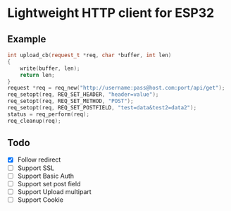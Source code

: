 # Lightweight HTTP client for ESP32 
## Example 
```cpp
int upload_cb(request_t *req, char *buffer, int len)
{
    write(buffer, len);
    return len;
}
request *req = req_new("http://username:pass@host.com:port/api/get");
req_setopt(req, REQ_SET_HEADER, "header=value");
req_setopt(req, REQ_SET_METHOD, "POST");
req_setopt(req, REQ_SET_POSTFIELD, "test=data&test2=data2");
status = req_perform(req);
req_cleanup(req);
```

## Todo  
- [x] Follow redirect
- [ ] Support SSL
- [ ] Support Basic Auth
- [ ] Support set post field
- [ ] Support Upload multipart
- [ ] Support Cookie
